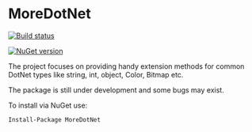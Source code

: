 # MoreDotNet

[![Build status](https://ci.appveyor.com/api/projects/status/41edqunjstgy8vv5?svg=true)](https://ci.appveyor.com/project/Teodor92/moredotnet)

[![NuGet version](https://badge.fury.io/nu/MoreDotNet.svg)](https://badge.fury.io/nu/MoreDotNet)

The project focuses on providing handy extension methods for common DotNet types like string, int, object, Color, Bitmap etc.

The package is still under development and some bugs may exist.

To install via NuGet use:

```
Install-Package MoreDotNet
```
